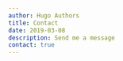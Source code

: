 ```yaml
---
author: Hugo Authors
title: Contact
date: 2019-03-08
description: Send me a message
contact: true
---
```

